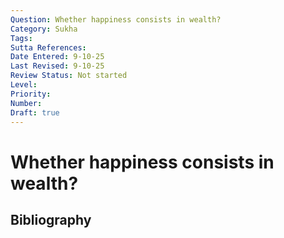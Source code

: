 ```yaml
---
Question: Whether happiness consists in wealth?
Category: Sukha
Tags: 
Sutta References: 
Date Entered: 9-10-25
Last Revised: 9-10-25
Review Status: Not started
Level: 
Priority: 
Number: 
Draft: true
---
```


# Whether happiness consists in wealth?

## Bibliography

<!-- 

Notes:



-->